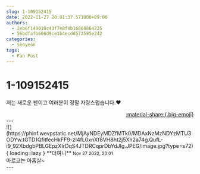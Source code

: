 ```yaml
---
slug: 1-109152415
date: 2022-11-27 20:01:37.571000+09:00
authors:
  - 2eb6f149010c43f7e8feb16868864225
  - 56bdfafb606d9ce1b4ecdd572595e242
categories:
  - Seoyeon
tags:
  - Fan Post
---
```


# 1-109152415

<div class="post-container" markdown="1">
<div class="content-container md-sidebar__scrollwrap" markdown="1">

저는 새로운 팬이고 여러분이 정말 자랑스럽습니다.❤️

</div>
</div>

<div style="text-align: right;" markdown="1">
<a href="https://weverse.io/fromis9/fanpost/1-109152415" style="text-align: right;">:material-share:{.big-emoji}</a>
</div>
---

<div class="comments-container md-sidebar__scrollwrap" markdown="1">
<div class="comment" markdown="1">
<div class='id-container' markdown="1">
![](https://phinf.wevpstatic.net/MjAyNDEyMDZfMTk0/MDAxNzMzNDYzMTU3ODYw.tGTD1QfitfecHkFF9-zI4fL0xnXf8VH8ht2j5Xh2a74g.QufL-i9_92XbdgbPBLGEpzXIrDqS4JTDRCqprDbYdJIg.JPEG/image.jpg?type=s72){ loading=lazy }
**<span class="artist">더여니</span>** <small>Nov 27 2022, 20:01</small><br>
</div>
<div class='comment-body' markdown="1">
마르코는 아홉살~
</div>
</div>
</div>
---
